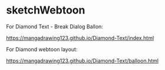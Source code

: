 
# sketchWebtoon

For Diamond Text - Break Dialog Ballon:

https://mangadrawing123.github.io/Diamond-Text/index.html


For Diamond webtoon layout: 

https://mangadrawing123.github.io/Diamond-Text/balloon.html
